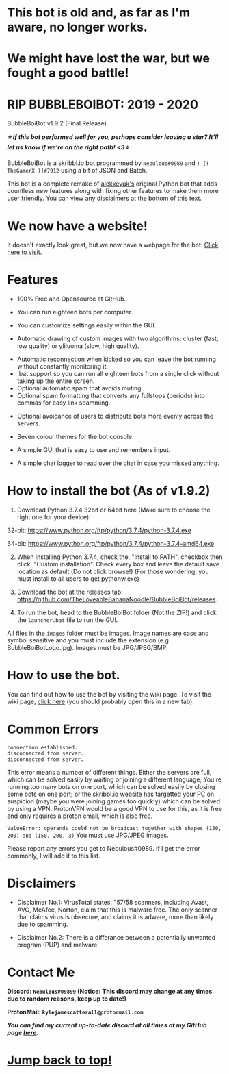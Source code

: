 # This bot is old and, as far as I'm aware, no longer works.
# We might have lost the war, but we fought a good battle!

# RIP BUBBLEBOIBOT: 2019 - 2020




 BubbleBoiBot v1.9.2 (Final Release)


***⭐ If this bot performed well for you, perhaps consider leaving a star? It'll let us know if we're on the right path! <3⭐***


BubbleBoiBot is a skribbl.io bot programmed by `Nebulous#0989` and `! [( TheGamerX )]#7912` using a bit of JSON and Batch.

This bot is a complete remake of [alekxeyuk's](https://github.com/alekxeyuk) original Python bot that adds countless new features along with fixing other features to make them more user friendly. You can view any disclaimers at the bottom of this text.


# We now have a website!
It doesn't exactly look great, but we now have a webpage for the bot: [Click here to visit.](https://bubbleboibot.github.io/)


# Features
- 100% Free and Opensource at GitHub.
+ You can run eighteen bots per computer.
- You can customize settings easily within the GUI.
+ Automatic drawing of custom images with two algorithms; cluster (fast, low quality) or yliluoma (slow, high quality).
- Automatic reconnection when kicked so you can leave the bot running without constantly monitoring it.
- .bat support so you can run all eighteen bots from a single click without taking up the entire screen.
- Optional automatic spam that avoids muting.
- Optional spam formatting that converts any fullstops (periods) into commas for easy link spamming.
+ Optional avoidance of users to distribute bots more evenly across the servers.
- Seven colour themes for the bot console.
+ A simple GUI that is easy to use and remembers input.
- A simple chat logger to read over the chat in case you missed anything.


# How to install the bot (As of v1.9.2)
1. Download Python 3.7.4 32bit or 64bit here (Make sure to choose the right one for your device): 

32-bit: https://www.python.org/ftp/python/3.7.4/python-3.7.4.exe

64-bit: https://www.python.org/ftp/python/3.7.4/python-3.7.4-amd64.exe

2. When installing Python 3.7.4, check the, "Install to PATH", checkbox then click, "Custom installation". Check every box and leave the default save location as default (Do not click browse!) (For those wondering, you must install to all users to get pythonw.exe)

3. Download the bot at the releases tab: https://github.com/TheLoveableBananaNoodle/BubbleBoiBot/releases.

6. To run the bot, head to the BubbleBoiBot folder (Not the ZIP!) and click the `launcher.bat` file to run the GUI.

All files in the `images` folder must be images.
Image names are case and symbol sensitive and you must include the extension (e.g BubbleBoiBotLogo.jpg).
Images must be JPG/JPEG/BMP.


# How to use the bot.

You can find out how to use the bot by visiting the wiki page. To visit the wiki page, [click here](https://bubbleboibot.github.io/wiki.html) (you should probably open this in a new tab).


# Common Errors
```
connection established.
disconnected from server.
disconnected from server.
```
This error means a number of different things. Either the servers are full, which can be solved easily by waiting or joining a different language; You're running too many bots on one port, which can be solved easily by closing some bots on one port; or the skribbl.io website has targetted your PC on suspicion (maybe you were joining games too quickly) which can be solved by using a VPN. ProtonVPN would be a good VPN to use for this, as it is free and only requires a proton email, which is also free.

`ValueError: operands could not be broadcast together with shapes (150, 200) and (150, 200, 3)`
You must use JPG/JPEG images.

Please report any errors you get to Nebulous#0989. If I get the error commonly, I will add it to this list.


# Disclaimers
- Disclaimer No.1: VirusTotal states, "57/58 scanners, including Avast, AVG, McAfee, Norton, claim that this is malware free. The only scanner that claims virus is obsecure, and claims it is adware, more than likely due to spamming.

- Disclaimer No.2: There is a differance between a potentially unwanted program (PUP) and malware.


# Contact Me
**Discord: `Nebulous#09899` (Notice: This discord may change at any times due to random reasons, keep up to date!)**

**ProtonMail: `kylejamescatterall@protonmail.com`**

***You can find my current up-to-date discord at all times at my GitHub page [here](https://github.com/TheLoveableBananaNoodle).***


# [Jump back to top!](https://github.com/TheLoveableBananaNoodle/BubbleBoiBot#bubbleboibot-v192)
